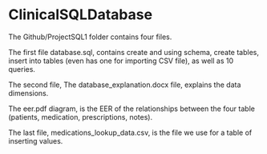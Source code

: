 # ClinicalSQLDatabase

The Github/ProjectSQL1 folder contains four files.

The first file database.sql, contains create and using schema, create tables, insert into tables (even has one for importing CSV file), as well as 10 queries.

The second file, The database_explanation.docx file, explains the data dimensions.

The eer.pdf diagram, is the EER of the relationships between the four table (patients, medication, prescriptions, notes).

The last file, medications_lookup_data.csv, is the file we use for a table of inserting values.

